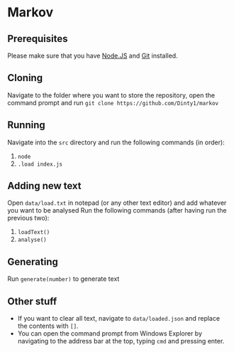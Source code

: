 # Markov

## Prerequisites
Please make sure that you have [Node.JS](https://nodejs.org/en/) and [Git](https://git-scm.com/downloads) installed.

## Cloning 
Navigate to the folder where you want to store the repository, open the command prompt and run `git clone https://github.com/Dinty1/markov`

## Running
Navigate into the `src` directory and run the following commands (in order):
1. `node`
2. `.load index.js`

## Adding new text
Open `data/load.txt` in notepad (or any other text editor) and add whatever you want to be analysed
Run the following commands (after having run the previous two):
1. `loadText()`
2. `analyse()`

## Generating
Run `generate(number)` to generate text

## Other stuff
- If you want to clear all text, navigate to `data/loaded.json` and replace the contents with `[]`.
- You can open the command prompt from Windows Explorer by navigating to the address bar at the top, typing `cmd` and pressing enter.
